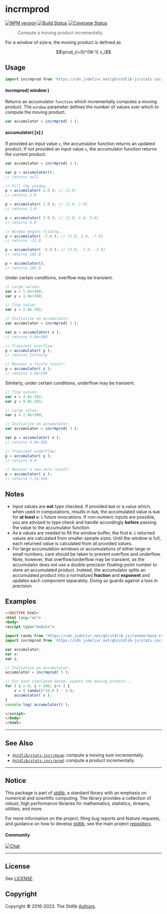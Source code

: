 <!--

@license Apache-2.0

Copyright (c) 2018 The Stdlib Authors.

Licensed under the Apache License, Version 2.0 (the "License");
you may not use this file except in compliance with the License.
You may obtain a copy of the License at

   http://www.apache.org/licenses/LICENSE-2.0

Unless required by applicable law or agreed to in writing, software
distributed under the License is distributed on an "AS IS" BASIS,
WITHOUT WARRANTIES OR CONDITIONS OF ANY KIND, either express or implied.
See the License for the specific language governing permissions and
limitations under the License.

-->

# incrmprod

[![NPM version][npm-image]][npm-url] [![Build Status][test-image]][test-url] [![Coverage Status][coverage-image]][coverage-url] <!-- [![dependencies][dependencies-image]][dependencies-url] -->

> Compute a moving product incrementally.

<section class="intro">

For a window of size `W`, the moving product is defined as

<!-- <equation class="equation" label="eq:moving_product" align="center" raw="\prod_{i=0}^{W-1} x_i" alt="Equation for the moving product."> -->

```math
\prod_{i=0}^{W-1} x_i
```

<!-- <div class="equation" align="center" data-raw-text="\prod_{i=0}^{W-1} x_i" data-equation="eq:moving_product">
    <img src="https://cdn.jsdelivr.net/gh/stdlib-js/stdlib@49d8cabda84033d55d7b8069f19ee3dd8b8d1496/lib/node_modules/@stdlib/stats/incr/mprod/docs/img/equation_moving_product.svg" alt="Equation for the moving product.">
    <br>
</div> -->

<!-- </equation> -->

</section>

<!-- /.intro -->



<section class="usage">

## Usage

```javascript
import incrmprod from 'https://cdn.jsdelivr.net/gh/stdlib-js/stats-incr-mprod@esm/index.mjs';
```

#### incrmprod( window )

Returns an accumulator `function` which incrementally computes a moving product. The `window` parameter defines the number of values over which to compute the moving product.

```javascript
var accumulator = incrmprod( 3 );
```

#### accumulator( \[x] )

If provided an input value `x`, the accumulator function returns an updated product. If not provided an input value `x`, the accumulator function returns the current product.

```javascript
var accumulator = incrmprod( 3 );

var p = accumulator();
// returns null

// Fill the window...
p = accumulator( 2.0 ); // [2.0]
// returns 2.0

p = accumulator( 1.0 ); // [2.0, 1.0]
// returns 2.0

p = accumulator( 3.0 ); // [2.0, 1.0, 3.0]
// returns 6.0

// Window begins sliding...
p = accumulator( -7.0 ); // [1.0, 3.0, -7.0]
// returns -21.0

p = accumulator( -5.0 ); // [3.0, -7.0, -5.0]
// returns 105.0

p = accumulator();
// returns 105.0
```

Under certain conditions, overflow may be transient.

```javascript
// Large values:
var x = 5.0e+300;
var y = 1.0e+300;

// Tiny value:
var z = 2.0e-302;

// Initialize an accumulator:
var accumulator = incrmprod( 3 );

var p = accumulator( x );
// returns 5.0e+300

// Transient overflow:
p = accumulator( y );
// returns Infinity

// Recover a finite result:
p = accumulator( z );
// returns 1.0e+299
```

Similarly, under certain conditions, underflow may be transient.

```javascript
// Tiny values:
var x = 4.0e-302;
var y = 9.0e-303;

// Large value:
var z = 2.0e+300;

// Initialize an accumulator:
var accumulator = incrmprod( 3 );

var p = accumulator( x );
// returns 4.0e-302

// Transient underflow:
p = accumulator( y );
// returns 0.0

// Recover a non-zero result:
p = accumulator( z );
// returns 7.2e-304
```

</section>

<!-- /.usage -->

<section class="notes">

## Notes

-   Input values are **not** type checked. If provided `NaN` or a value which, when used in computations, results in `NaN`, the accumulated value is `NaN` for **at least** `W-1` future invocations. If non-numeric inputs are possible, you are advised to type check and handle accordingly **before** passing the value to the accumulator function.
-   As `W` values are needed to fill the window buffer, the first `W-1` returned values are calculated from smaller sample sizes. Until the window is full, each returned value is calculated from all provided values.
-   For large accumulation windows or accumulations of either large or small numbers, care should be taken to prevent overflow and underflow. Note, however, that overflow/underflow may be transient, as the accumulator does not use a double-precision floating-point number to store an accumulated product. Instead, the accumulator splits an accumulated product into a normalized **fraction** and **exponent** and updates each component separately. Doing so guards against a loss in precision.

</section>

<!-- /.notes -->

<section class="examples">

## Examples

<!-- eslint no-undef: "error" -->

```html
<!DOCTYPE html>
<html lang="en">
<body>
<script type="module">

import randu from 'https://cdn.jsdelivr.net/gh/stdlib-js/random-base-randu@esm/index.mjs';
import incrmprod from 'https://cdn.jsdelivr.net/gh/stdlib-js/stats-incr-mprod@esm/index.mjs';

var accumulator;
var v;
var i;

// Initialize an accumulator:
accumulator = incrmprod( 5 );

// For each simulated datum, update the moving product...
for ( i = 0; i < 100; i++ ) {
    v = ( randu()*10.0 ) - 5.0;
    accumulator( v );
}
console.log( accumulator() );

</script>
</body>
</html>
```

</section>

<!-- /.examples -->

<!-- Section for related `stdlib` packages. Do not manually edit this section, as it is automatically populated. -->

<section class="related">

* * *

## See Also

-   <span class="package-name">[`@stdlib/stats-incr/msum`][@stdlib/stats/incr/msum]</span><span class="delimiter">: </span><span class="description">compute a moving sum incrementally.</span>
-   <span class="package-name">[`@stdlib/stats-incr/prod`][@stdlib/stats/incr/prod]</span><span class="delimiter">: </span><span class="description">compute a product incrementally.</span>

</section>

<!-- /.related -->

<!-- Section for all links. Make sure to keep an empty line after the `section` element and another before the `/section` close. -->


<section class="main-repo" >

* * *

## Notice

This package is part of [stdlib][stdlib], a standard library with an emphasis on numerical and scientific computing. The library provides a collection of robust, high performance libraries for mathematics, statistics, streams, utilities, and more.

For more information on the project, filing bug reports and feature requests, and guidance on how to develop [stdlib][stdlib], see the main project [repository][stdlib].

#### Community

[![Chat][chat-image]][chat-url]

---

## License

See [LICENSE][stdlib-license].


## Copyright

Copyright &copy; 2016-2023. The Stdlib [Authors][stdlib-authors].

</section>

<!-- /.stdlib -->

<!-- Section for all links. Make sure to keep an empty line after the `section` element and another before the `/section` close. -->

<section class="links">

[npm-image]: http://img.shields.io/npm/v/@stdlib/stats-incr-mprod.svg
[npm-url]: https://npmjs.org/package/@stdlib/stats-incr-mprod

[test-image]: https://github.com/stdlib-js/stats-incr-mprod/actions/workflows/test.yml/badge.svg?branch=main
[test-url]: https://github.com/stdlib-js/stats-incr-mprod/actions/workflows/test.yml?query=branch:main

[coverage-image]: https://img.shields.io/codecov/c/github/stdlib-js/stats-incr-mprod/main.svg
[coverage-url]: https://codecov.io/github/stdlib-js/stats-incr-mprod?branch=main

<!--

[dependencies-image]: https://img.shields.io/david/stdlib-js/stats-incr-mprod.svg
[dependencies-url]: https://david-dm.org/stdlib-js/stats-incr-mprod/main

-->

[chat-image]: https://img.shields.io/gitter/room/stdlib-js/stdlib.svg
[chat-url]: https://app.gitter.im/#/room/#stdlib-js_stdlib:gitter.im

[stdlib]: https://github.com/stdlib-js/stdlib

[stdlib-authors]: https://github.com/stdlib-js/stdlib/graphs/contributors

[umd]: https://github.com/umdjs/umd
[es-module]: https://developer.mozilla.org/en-US/docs/Web/JavaScript/Guide/Modules

[deno-url]: https://github.com/stdlib-js/stats-incr-mprod/tree/deno
[umd-url]: https://github.com/stdlib-js/stats-incr-mprod/tree/umd
[esm-url]: https://github.com/stdlib-js/stats-incr-mprod/tree/esm
[branches-url]: https://github.com/stdlib-js/stats-incr-mprod/blob/main/branches.md

[stdlib-license]: https://raw.githubusercontent.com/stdlib-js/stats-incr-mprod/main/LICENSE

<!-- <related-links> -->

[@stdlib/stats/incr/msum]: https://github.com/stdlib-js/stats-incr-msum/tree/esm

[@stdlib/stats/incr/prod]: https://github.com/stdlib-js/stats-incr-prod/tree/esm

<!-- </related-links> -->

</section>

<!-- /.links -->
